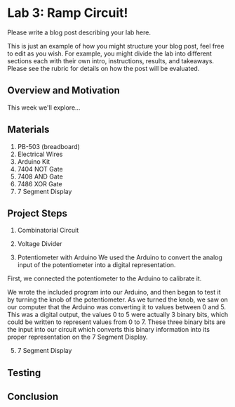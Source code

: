 # Lab 3: Ramp Circuit!

Please write a blog post describing your lab here.

This is just an example of how you might structure your blog post, feel free to edit as you wish. For example, you might divide the lab into different sections each with their own intro, instructions, results, and takeaways. Please see the rubric for details on how the post will be evaluated.

## Overview and Motivation
This week we'll explore...

## Materials
1. PB-503 (breadboard)
2. Electrical Wires
3. Arduino Kit
4. 7404 NOT Gate
5. 7408 AND Gate
6. 7486 XOR Gate
7. 7 Segment Display

## Project Steps
1. Combinatorial Circuit

2. Voltage Divider

3. Potentiometer with Arduino
  We used the Arduino to convert the analog input of the potentiometer into a digital representation.

  First, we connected the potentiometer to the Arduino to calibrate it. 

  We wrote the included program into our Arduino, and then began to test it by turning the knob of the potentiometer. As we turned the knob, we saw on our computer that the Arduino was converting it to values between 0 and 5. This was a digital output, the values 0 to 5 were actually 3 binary bits, which could be written to represent values from 0 to 7. These three binary bits are the input into our circuit which converts this binary information into its proper representation on the 7 Segment Display.

5. 7 Segment Display

## Testing

## Conclusion




